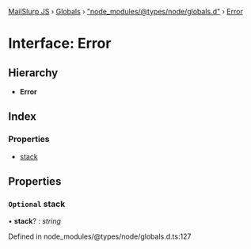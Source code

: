 [MailSlurp JS](../README.md) › [Globals](../globals.md) › ["node_modules/@types/node/globals.d"](../modules/_node_modules__types_node_globals_d_.md) › [Error](_node_modules__types_node_globals_d_.error.md)

# Interface: Error

## Hierarchy

* **Error**

## Index

### Properties

* [stack](_node_modules__types_node_globals_d_.error.md#optional-stack)

## Properties

### `Optional` stack

• **stack**? : *string*

Defined in node_modules/@types/node/globals.d.ts:127
